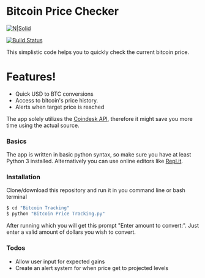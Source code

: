 # Bitcoin Price Checker 
[![N|Solid](https://cldup.com/dTxpPi9lDf.thumb.png)](https://nodesource.com/products/nsolid)

[![Build Status](https://travis-ci.org/joemccann/dillinger.svg?branch=master)](https://travis-ci.org/joemccann/dillinger)

This simplistic code helps you to quickly check the current bitcoin price.

# Features!
  - Quick USD to BTC conversions
  - Access to bitcoin's price history.
  - Alerts when target price is reached 

The app solely utilizes the [Coindesk API](https://www.coindesk.com/api), therefore it might save you more time using the actual source.

### Basics
The app is written in basic python syntax, so make sure you have at least Python 3 installed. Alternatively you can use online editors like [Repl.it](https://repl.it/).

### Installation

Clone/download this repository and run it in you command line or bash terminal

```cmd
$ cd "Bitcoin Tracking"
$ python "Bitcoin Price Tracking.py"
```
After running which you will get this prompt "Enter amount to convert:". Just enter a valid amount of dollars you wish to convert.



### Todos

 - Allow user input for expected gains
 - Create an alert system for when price get to projected levels


